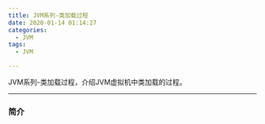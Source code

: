 ```yaml
---
title: JVM系列-类加载过程
date: 2020-01-14 01:14:27
categories:
  - JVM
tags:
  - JVM

---
```


JVM系列-类加载过程，介绍JVM虚拟机中类加载的过程。
<!-- more -->

------------
### 简介